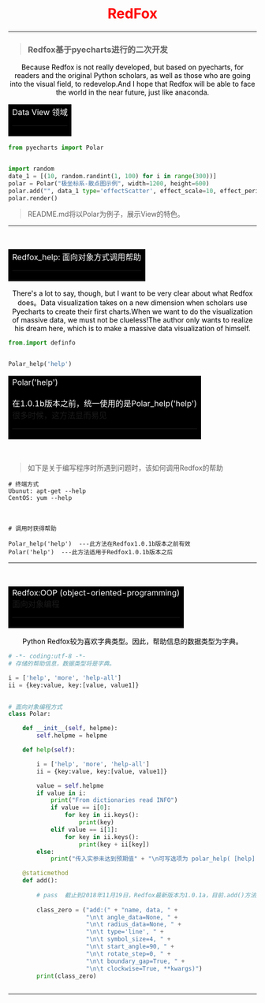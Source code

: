 <h1 align="center"><font color="red">RedFox</font></h1>

<hr>

> ### Redfox基于pyecharts进行的二次开发

<p align="center"><font color=#000000>Because Redfox is not really developed, but based on pyecharts, for readers and the original Python scholars, as well as those who are going into the visual field, to redevelop.And I hope that Redfox will be able to face the world in the near future, just like anaconda.</font></p>

<table><tr><td bgcolor=#000000><font color=#FFFFFF>Data View 领域</font><hr></td></tr></table>

```python
from pyecharts import Polar


import random
date_1 = [(10, random.randint(1, 100) for i in range(300))]
polar = Polar("极坐标系-散点图示例", width=1200, height=600)
polar.add("", data_1 type='effectScatter', effect_scale=10, effect_period=5)
polar.render()

```

> README.md将以Polar为例子，展示View的特色。

<hr>
<br>
<table><tr><td bgcolor=#000000><font color=#FFFFFF>Redfox_help: 面向对象方式调用帮助</font><hr></td></tr></table>

<p align="center"><font color=#000000>There's a lot to say, though, but I want to be very clear about what Redfox does。Data visualization takes on a new dimension when scholars use Pyecharts to create their first charts.When we want to do the visualization of massive data, we must not be clueless!The author only wants to realize his dream here, which is to make a massive data visualization of himself.</font></p>

```python
from.import definfo


Polar_help('help')
```

<table><tr><td bgcolor=#000000><font color=#FFFFFF>Polar('help')</font><br><br><font color=#FFFFFF>在1.0.1b版本之前，统一使用的是Polar_help('help')</font><br>
    <font>很多时候，这方法显而易见</font><hr></td></tr></table><br>

> 如下是关于编写程序时所遇到问题时，该如何调用Redfox的帮助

```shell
# 终端方式
Ubunut: apt-get --help
CentOS: yum --help
```

<br>

```shell
# 调用时获得帮助

Polar_help('help')  ---此方法在Redfox1.0.1b版本之前有效
Polar('help')  ---此方法适用于Redfox1.0.1b版本之后
```

<hr>
<br>

<table><tr><td bgcolor=#000000><font color=#FFFFFF>Redfox:OOP (object-oriented-programming)</font><br>
    <font>面向对象编程</font><hr></td></tr></table>

<p align="center"><font color=#000000>Python Redfox较为喜欢字典类型。因此，帮助信息的数据类型为字典。</font></p>

```python
# -*- coding:utf-8 -*-
# 存储的帮助信息，数据类型将是字典。

i = ['help', 'more', 'help-all']
ii = {key:value, key:[value, value1]}
  

# 面向对象编程方式
class Polar:

    def __init__(self, helpme):
        self.helpme = helpme

    def help(self):

        i = ['help', 'more', 'help-all']
        ii = {key:value, key:[value, value1]}

        value = self.helpme
        if value in i:
            print("From dictionaries read INFO")
            if value == i[0]:
                for key in ii.keys():
                    print(key)
            elif value == i[1]:
                for key in ii.keys():
                    print(key + ii[key])
        else:
            print("传入实参未达到预期值" + "\n可写选项为 polar_help( [help] | [more] )")

    @staticmethod
    def add():
        
        # pass  截止到2018年11月19日，Redfox最新版本为1.0.1a，目前.add()方法签名帮助暂未实现。
                
        class_zero = ("add:(" + "name, data, " + 
                      "\n\t angle_data=None, " +
                      "\n\t radius_data=None, " +
                      "\n\t type='line', " +
                      "\n\t symbol_size=4, " +
                      "\n\t start_angle=90, " +
                      "\n\t rotate_step=0, " +
                      "\n\t boundary_gap=True, " +
                      "\n\t clockwise=True, **kwargs)")
        print(class_zero)
    
```

<hr>











